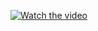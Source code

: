 [![Watch the video](https://img.youtube.com/vi/Yo9nICDH-90/0.jpg)](https://www.youtube.com/watch?v=Yo9nICDH-90)

